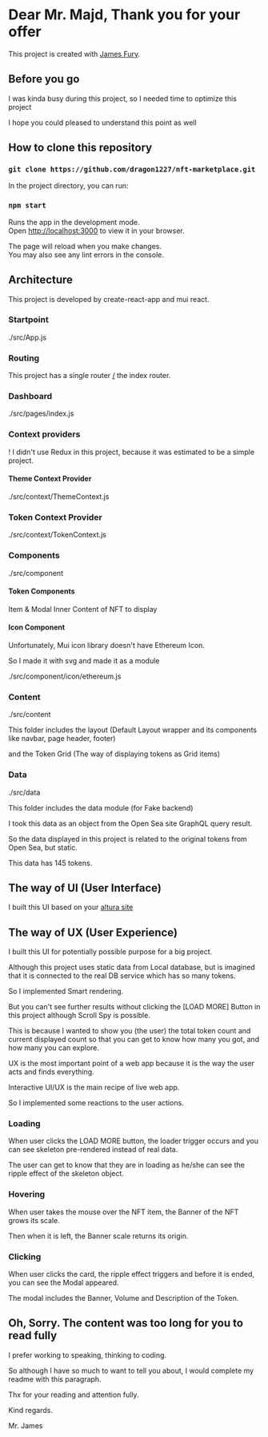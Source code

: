 # Dear Mr. Majd, Thank you for your offer

This project is created with [James Fury](mailto:dragon99steel@gmail.com).

## Before you go

I was kinda busy during this project, so I needed time to optimize this project

I hope you could pleased to understand this point as well

## How to clone this repository

### `git clone https://github.com/dragon1227/nft-marketplace.git`

In the project directory, you can run:

### `npm start`

Runs the app in the development mode.\
Open [http://localhost:3000](http://localhost:3000) to view it in your browser.

The page will reload when you make changes.\
You may also see any lint errors in the console.

## Architecture

This project is developed by create-react-app and mui react.

### Startpoint

./src/App.js

### Routing

This project has a single router [/](http://localhost:3000) the index router.

### Dashboard

./src/pages/index.js

### Context providers

! I didn't use Redux in this project, because it was estimated to be a simple project.

#### Theme Context Provider

./src/context/ThemeContext.js

### Token Context Provider

./src/context/TokenContext.js

### Components

./src/component

#### Token Components

Item & Modal Inner Content of NFT to display

#### Icon Component

Unfortunately, Mui icon library doesn't have Ethereum Icon.

So I made it with svg and made it as a module

./src/component/icon/ethereum.js

### Content

./src/content

This folder includes the layout (Default Layout wrapper and its components like navbar, page header, footer)

and the Token Grid (The way of displaying tokens as Grid items)

### Data

./src/data

This folder includes the data module (for Fake backend)

I took this data as an object from the Open Sea site GraphQL query result.

So the data displayed in this project is related to the original tokens from Open Sea, but static.

This data has 145 tokens.

## The way of UI (User Interface)

I built this UI based on your [altura site](https://alturanft.com)

## The way of UX (User Experience)

I built this UI for potentially possible purpose for a big project.

Although this project uses static data from Local database, but is imagined that it is connected to the real DB service which has so many tokens.

So I implemented Smart rendering.

But you can't see further results without clicking the [LOAD MORE] Button in this project although Scroll Spy is possible.

This is because I wanted to show you (the user) the total token count and current displayed count so that you can get to know how many you got, and how many you can explore.

UX is the most important point of a web app because it is the way the user acts and finds everything.

Interactive UI/UX is the main recipe of live web app.

So I implemented some reactions to the user actions.

### Loading

When user clicks the LOAD MORE button, the loader trigger occurs and you can see skeleton pre-rendered instead of real data.

The user can get to know that they are in loading as he/she can see the ripple effect of the skeleton object.

### Hovering

When user takes the mouse over the NFT item, the Banner of the NFT grows its scale.

Then when it is left, the Banner scale returns its origin.

### Clicking

When user clicks the card, the ripple effect triggers and before it is ended, you can see the Modal appeared.

The modal includes the Banner, Volume and Description of the Token.

## Oh, Sorry. The content was too long for you to read fully

I prefer working to speaking, thinking to coding.

So although I have so much to want to tell you about, I would complete my readme with this paragraph.

Thx for your reading and attention fully.

Kind regards.

Mr. James
